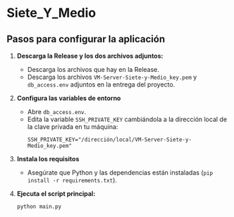 # Siete_Y_Medio

## Pasos para configurar la aplicación

1. **Descarga la Release y los dos archivos adjuntos:**
   - Descarga los archivos que hay en la Release.
   - Descarga los archivos `VM-Server-Siete-y-Medio_key.pem` y `db_access.env` adjuntos en la entrega del proyecto.

3. **Configura las variables de entorno**
   - Abre `db_access.env`.
   - Edita la variable `SSH_PRIVATE_KEY` cambiándola a la dirección local de la clave privada en tu máquina:
     ```
     SSH_PRIVATE_KEY="/dirección/local/VM-Server-Siete-y-Medio_key.pem"
     ```

4. **Instala los requisitos**
   - Asegúrate que Python y las dependencias están instaladas (`pip install -r requirements.txt`).

5. **Ejecuta el script principal:**
     ```
     python main.py
     ```
